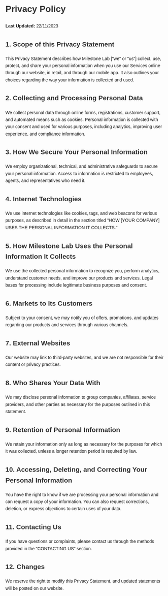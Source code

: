 <!DOCTYPE html>
<html lang="en">
<head>
<meta charset="UTF-8">
<meta name="viewport" content="width=device-width, initial-scale=1.0">
<style>
body {
font-family: Arial, sans-serif;
line-height: 1.6;
margin: 20px;
}
h1, h2, h3 {
color: #333;
}
</style>
</head>
<body>

<h1>Privacy Policy</h1>

<p><strong>Last Updated:</strong> 22/11/2023</p>

<h2>1. Scope of this Privacy Statement</h2>

<p>This Privacy Statement describes how Milestone Lab ["we" or "us"] collect, use, protect, and share your personal information when you use our Services online through our website, in retail, and through our mobile app. It also outlines your choices regarding the way your information is collected and used.</p>

<h2>2. Collecting and Processing Personal Data</h2>

<p>We collect personal data through online forms, registrations, customer support, and automated means such as cookies. Personal information is collected with your consent and used for various purposes, including analytics, improving user experience, and compliance information.</p>

<h2>3. How We Secure Your Personal Information</h2>

<p>We employ organizational, technical, and administrative safeguards to secure your personal information. Access to information is restricted to employees, agents, and representatives who need it.</p>

<h2>4. Internet Technologies</h2>

<p>We use internet technologies like cookies, tags, and web beacons for various purposes, as described in detail in the section titled "HOW [YOUR COMPANY] USES THE PERSONAL INFORMATION IT COLLECTS."</p>

<h2>5. How Milestone Lab Uses the Personal Information It Collects</h2>

<p>We use the collected personal information to recognize you, perform analytics, understand customer needs, and improve our products and services. Legal bases for processing include legitimate business purposes and consent.</p>

<h2>6. Markets to Its Customers</h2>

<p>Subject to your consent, we may notify you of offers, promotions, and updates regarding our products and services through various channels.</p>

<h2>7. External Websites</h2>

<p>Our website may link to third-party websites, and we are not responsible for their content or privacy practices.</p>

<h2>8. Who Shares Your Data With</h2>

<p>We may disclose personal information to group companies, affiliates, service providers, and other parties as necessary for the purposes outlined in this statement.</p>

<h2>9. Retention of Personal Information</h2>

<p>We retain your information only as long as necessary for the purposes for which it was collected, unless a longer retention period is required by law.</p>

<h2>10. Accessing, Deleting, and Correcting Your Personal Information</h2>

<p>You have the right to know if we are processing your personal information and can request a copy of your information. You can also request corrections, deletion, or express objections to certain uses of your data.</p>

<h2>11. Contacting Us</h2>

<p>If you have questions or complaints, please contact us through the methods provided in the "CONTACTING US" section.</p>

<h2>12. Changes</h2>

<p>We reserve the right to modify this Privacy Statement, and updated statements will be posted on our website.</p>

</body>
</html>
